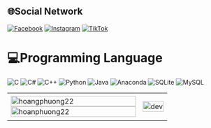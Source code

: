 
## 🌐Social Network
[![Facebook](https://img.shields.io/badge/Facebook-%231877F2.svg?logo=Facebook&logoColor=white)](https://facebook.com/https://www.facebook.com/Hoang.Phuong3183/) [![Instagram](https://img.shields.io/badge/Instagram-%23E4405F.svg?logo=Instagram&logoColor=white)](https://instagram.com/https://www.instagram.com/barnet.203/) [![TikTok](https://img.shields.io/badge/TikTok-%23000000.svg?logo=TikTok&logoColor=white)](https://tiktok.com/@hoangphuongg31) 

# 💻Programming Language
![C](https://img.shields.io/badge/c-%2300599C.svg?style=for-the-badge&logo=c&logoColor=white) ![C#](https://img.shields.io/badge/c%23-%23239120.svg?style=for-the-badge&logo=c-sharp&logoColor=white) ![C++](https://img.shields.io/badge/c++-%2300599C.svg?style=for-the-badge&logo=c%2B%2B&logoColor=white) ![Python](https://img.shields.io/badge/python-3670A0?style=for-the-badge&logo=python&logoColor=ffdd54) ![Java](https://img.shields.io/badge/java-%23ED8B00.svg?style=for-the-badge&logo=java&logoColor=white) ![Anaconda](https://img.shields.io/badge/Anaconda-%2344A833.svg?style=for-the-badge&logo=anaconda&logoColor=white) ![SQLite](https://img.shields.io/badge/sqlite-%2307405e.svg?style=for-the-badge&logo=sqlite&logoColor=white) ![MySQL](https://img.shields.io/badge/mysql-%2300f.svg?style=for-the-badge&logo=mysql&logoColor=white)
<table style="width:100%;">
  <tr>
    <td>
      <img src="https://github-readme-stats.vercel.app/api/top-langs/?username=hoangphuong22&bg_color=FFFFFF00&text_color=179fa3&layout=compact&hide=CSS&langs_count=10&custom_title=Top%20ngôn%20ngữ%20được%20dùng" alt="hoangphuong22" width="100%"/>
      <img src="https://github-readme-stats.vercel.app/api?username=hoangphuong22&bg_color=FFFFFF00&text_color=179fa3&show_icons=true&count_private=true&include_all_commits=true&custom_title=Hoạt%20động%20trên%20Github" alt="hoanphuong22" width="100%"/>
    </td>
    <td>
      <p align="center"> 
        <img src="https://giffiles.alphacoders.com/253/2535.gif" alt="dev" width="100%"/>
      </p>
    </td>
  </tr>
</table>
